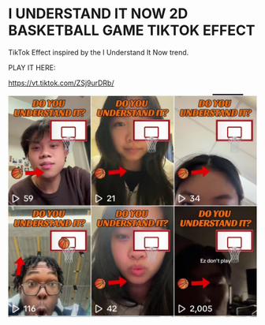 # I UNDERSTAND IT NOW 2D BASKETBALL GAME TIKTOK EFFECT

TikTok Effect inspired by the I Understand It Now trend.

PLAY IT HERE:

https://vt.tiktok.com/ZSj9urDRb/

![TikTok Page](IUNDERSTANDITNOW-FINAL/Assets/Textures/tiktok.png)

